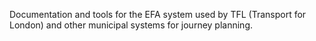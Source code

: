 Documentation and tools for the EFA system used by TFL (Transport for London) and other municipal systems for journey planning.